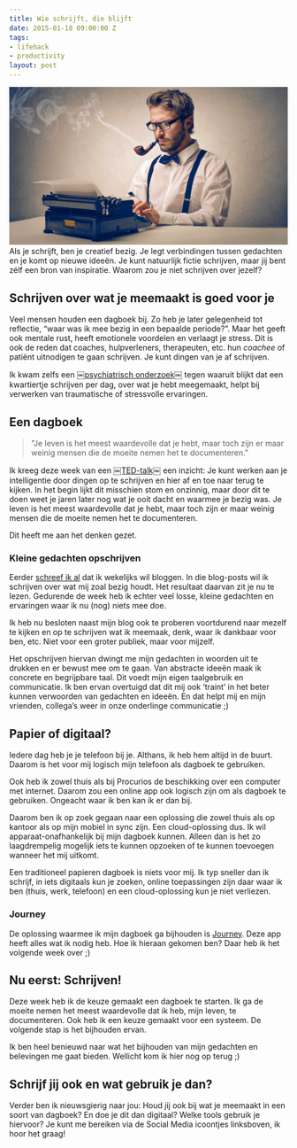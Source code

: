 ```yaml
---
title: Wie schrijft, die blijft
date: 2015-01-18 09:00:00 Z
tags:
- lifehack
- productivity
layout: post
---
```


![Een schrijver met een typmachine](/content/images/2015/Jan/schrijver.jpg)
Als je schrijft, ben je creatief bezig. Je legt verbindingen tussen gedachten en je komt op nieuwe ideeën. Je kunt natuurlijk fictie schrijven, maar jij bent zélf een bron van inspiratie. Waarom zou je niet schrijven over jezelf?

## Schrijven over wat je meemaakt is goed voor je
Veel mensen houden een dagboek bij. Zo heb je later gelegenheid tot reflectie, “waar was ik mee bezig in een bepaalde periode?”. Maar het geeft ook mentale rust, heeft emotionele voordelen en verlaagt je stress. Dit is ook de reden dat coaches, hulpverleners, therapeuten, etc. hun *coachee* of patiënt uitnodigen te gaan schrijven. Je kunt dingen van je af schrijven.

Ik kwam zelfs een ￼[psychiatrisch onderzoek￼](http://apt.rcpsych.org/content/11/5/338.full) tegen waaruit blijkt dat een kwartiertje schrijven per dag, over wat je hebt meegemaakt, helpt bij verwerken van traumatische of stressvolle ervaringen.

## Een dagboek
> "Je leven is het meest waardevolle dat je hebt, maar toch zijn er maar weinig mensen die de moeite nemen het te documenteren."

Ik kreeg deze week van een [￼TED-talk￼](http://youtu.be/zXCiv4sc5eY) een inzicht: Je kunt  werken aan je intelligentie door dingen op te schrijven en hier af en toe naar terug te kijken. In het begin lijkt dit misschien stom en onzinnig, maar door dit te doen weet je jaren later nog wat je ooit dacht en waarmee je bezig was. Je leven is het meest waardevolle dat je hebt, maar toch zijn er maar weinig mensen die de moeite nemen het te documenteren.

Dit heeft me aan het denken gezet.

### Kleine gedachten opschrijven
Eerder [schreef ik al](http://www.rogiervandenberg.nl/bloggen-in-2015/) dat ik wekelijks wil bloggen. In die blog-posts wil ik schrijven over wat mij zoal bezig houdt. Het resultaat daarvan zit je nu te lezen. Gedurende de week heb ik echter veel losse, kleine gedachten en ervaringen waar ik nu (nog) niets mee doe.

Ik heb nu besloten naast mijn blog ook te proberen voortdurend naar mezelf te kijken en op te schrijven wat ik meemaak, denk, waar ik dankbaar voor ben, etc. Niet voor een groter publiek, maar voor mijzelf.

Het opschrijven hiervan dwingt me mijn gedachten in woorden uit te drukken en er bewust mee om te gaan. Van abstracte ideeën maak ik concrete en begrijpbare taal. Dit voedt mijn eigen taalgebruik en communicatie. Ik ben ervan overtuigd dat dit mij ook ‘traint’ in het beter kunnen verwoorden van gedachten en ideeën. En dat helpt mij en mijn vrienden, collega’s weer in onze onderlinge communicatie ;)

## Papier of digitaal?
Iedere dag heb je je telefoon bij je. Althans, ik heb hem altijd in de buurt. Daarom is het voor mij logisch mijn telefoon als dagboek te gebruiken.

Ook heb ik zowel thuis als bij Procurios de beschikking over een computer met internet. Daarom zou een online app ook logisch zijn om als dagboek te gebruiken. Ongeacht waar ik ben kan ik er dan bij.

Daarom ben ik op zoek gegaan naar een oplossing die zowel thuis als op kantoor als op mijn mobiel in sync zijn. Een cloud-oplossing dus. Ik wil apparaat-onafhankelijk bij mijn dagboek kunnen. Alleen dan is het zo laagdrempelig mogelijk iets te kunnen opzoeken of te kunnen toevoegen wanneer het mij uitkomt.

Een traditioneel papieren dagboek is niets voor mij. Ik typ sneller dan ik schrijf, in iets digitaals kun je zoeken, online toepassingen zijn daar waar ik ben (thuis, werk, telefoon) en een cloud-oplossing kun je niet verliezen.

### Journey
De oplossing waarmee ik mijn dagboek ga bijhouden is [Journey](http://2appstudio.com/journey/). Deze app heeft alles wat ik nodig heb. Hoe ik hieraan gekomen ben? Daar heb ik het volgende week over ;)

## Nu eerst: Schrijven!
Deze week heb ik de keuze gemaakt een dagboek te starten. Ik ga de moeite nemen het meest waardevolle dat ik heb, mijn leven, te documenteren. Ook heb ik een keuze gemaakt voor een systeem. De volgende stap is het bijhouden ervan.

Ik ben heel benieuwd naar wat het bijhouden van mijn gedachten en belevingen me gaat bieden. Wellicht kom ik hier nog op terug ;)

## Schrijf jij ook en wat gebruik je dan?
Verder ben ik nieuwsgierig naar jou: Houd jij ook bij wat je meemaakt in een soort van dagboek? En doe je dit dan digitaal? Welke tools gebruik je hiervoor? Je kunt me bereiken via de Social Media icoontjes linksboven, ik hoor het graag!

